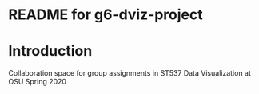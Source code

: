 # README for g6-dviz-project
# Introduction
Collaboration space for group assignments in ST537 Data Visualization at OSU Spring 2020


